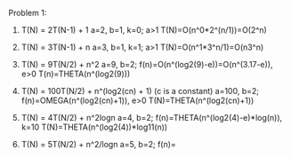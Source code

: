 Problem 1:
1. T(N) = 2T(N-1) + 1
a=2, b=1, k=0; a>1
T(N)=O(n^0*2^(n/1))=O(2^n)

2. T(N) = 3T(N-1) + n
a=3, b=1, k=1; a>1
T(N)=O(n^1*3^n/1)=O(n3^n)

3. T(N) = 9T(N/2) + n^2
a=9, b=2; f(n)=O(n^(log2(9)-e))=O(n^(3.17-e)), e>0
T(n)=THETA(n^(log2(9)))

4. T(N) = 100T(N/2) + n^(log2(cn) + 1)  (c is a constant)
a=100, b=2; f(n)=OMEGA(n^(log2(cn)+1)), e>0
T(N)=THETA(n^(log2(cn)+1))

5. T(N) = 4T(N/2) + n^2logn
a=4, b=2; f(n)=THETA(n^(log2(4)-e)*log(n)), k=10
T(N)=THETA(n^(log2(4))*log11(n))

6. T(N) = 5T(N/2) + n^2/logn
a=5, b=2; f(n)=
